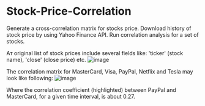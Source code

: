 # Stock-Price-Correlation
Generate a cross-correlation matrix for stocks price.
Download history of stock price by using Yahoo Finance API.
Run correlation analysis for a set of stocks.

Aт original list of stock prices include several fields like: 'ticker' (stock name), 'close' (close price) etc.
![image](https://user-images.githubusercontent.com/50933820/123661942-d4a70700-d7e9-11eb-8a4f-7aed011c204f.png)

The correlation matrix for MasterCard, Visa, PayPal, Netflix and Tesla may look like following:
![image](https://user-images.githubusercontent.com/50933820/123663729-8b57b700-d7eb-11eb-81d4-e2d9edabb523.png)

Where the correlation coefficient (highlighted) between PayPal and MasterCard, for a given time interval, is about 0.27.
